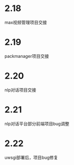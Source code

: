 

# 2.18

max视频管理项目交接

# 2.19

packmanager项目交接

# 2.20

nlp对话项目交接

# 2.21

nlp对话平台部分前端项目bug调整

# 2.22

uwsgi部署后，项目bug修复

